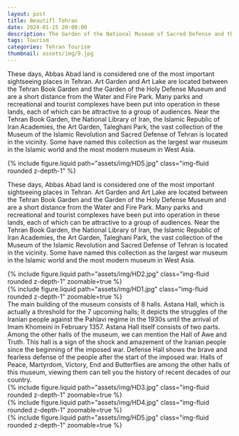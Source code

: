 ```yaml
---
layout: post
title: Beautifl Tehran
date: 2024-01-15 20:00:00
description: The Garden of the National Museum of Sacred Defense and the Garden of Books
tags: Tourism
categories: Tehran Tourism
thumbnail: assets/img/9.jpg
---
```


These days, Abbas Abad land is considered one of the most important sightseeing places in Tehran. Art Garden and Art Lake are located between the Tehran Book Garden and the Garden of the Holy Defense Museum and are a short distance from the Water and Fire Park. Many parks and recreational and tourist complexes have been put into operation in these lands, each of which can be attractive to a group of audiences. Near the Tehran Book Garden, the National Library of Iran, the Islamic Republic of Iran Academies, the Art Garden, Taleghani Park, the vast collection of the Museum of the Islamic Revolution and Sacred Defense of Tehran is located in the vicinity. Some have named this collection as the largest war museum in the Islamic world and the most modern museum in West Asia.

<div class="row mt-3">
    <div class="col-sm mt-3 mt-md-0">
        {% include figure.liquid path="assets/img/HD5.jpg" class="img-fluid rounded z-depth-1" %}
    </div>
</div>

These days, Abbas Abad land is considered one of the most important sightseeing places in Tehran. Art Garden and Art Lake are located between the Tehran Book Garden and the Garden of the Holy Defense Museum and are a short distance from the Water and Fire Park. Many parks and recreational and tourist complexes have been put into operation in these lands, each of which can be attractive to a group of audiences. Near the Tehran Book Garden, the National Library of Iran, the Islamic Republic of Iran Academies, the Art Garden, Taleghani Park, the vast collection of the Museum of the Islamic Revolution and Sacred Defense of Tehran is located in the vicinity. Some have named this collection as the largest war museum in the Islamic world and the most modern museum in West Asia.
<div class="row mt-3">
    <div class="col-sm mt-3 mt-md-0">
        {% include figure.liquid path="assets/img/HD2.jpg" class="img-fluid rounded z-depth-1" zoomable=true %}
    </div>
    <div class="col-sm mt-3 mt-md-0">
        {% include figure.liquid path="assets/img/HD1.jpg" class="img-fluid rounded z-depth-1" zoomable=true %}
    </div>
</div>
The main building of the museum consists of 8 halls. Astana Hall, which is actually a threshold for the 7 upcoming halls; It depicts the struggles of the Iranian people against the Pahlavi regime in the 1930s until the arrival of Imam Khomeini in February 1357. Astana Hall itself consists of two parts. Among the other halls of the museum, we can mention the Hall of Awe and Truth. This hall is a sign of the shock and amazement of the Iranian people since the beginning of the imposed war. Defense Hall shows the brave and fearless defense of the people after the start of the imposed war. Halls of Peace, Martyrdom, Victory, End and Butterflies are among the other halls of this museum, viewing them can tell you the history of recent decades of our country.

<div class="row mt-3">
    <div class="col-sm mt-3 mt-md-0">
        {% include figure.liquid path="assets/img/HD3.jpg" class="img-fluid rounded z-depth-1" zoomable=true %}
    </div>
    <div class="col-sm mt-3 mt-md-0">
        {% include figure.liquid path="assets/img/HD4.jpg" class="img-fluid rounded z-depth-1" zoomable=true %}
    </div>
    <div class="col-sm mt-3 mt-md-0">
        {% include figure.liquid path="assets/img/HD5.jpg" class="img-fluid rounded z-depth-1" zoomable=true %}
    </div>
</div>
